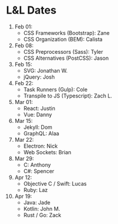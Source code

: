 # L&L Dates

1. Feb 01:
    - CSS Frameworks (Bootstrap): Zane
    - CSS Organization (BEM): Calista
2. Feb 08:
    - CSS Preprocessors (Sass): Tyler
    - CSS Alternatives (PostCSS): Jason
3. Feb 15:
    - SVG: Jonathan W.
    - jQuery: Josh
4. Feb 22:
    - Task Runners (Gulp): Cole
    - Transpile to JS (Typescript): Zach L.
5. Mar 01:
    - React: Justin
    - Vue: Danny
6. Mar 15:
    - Jekyll: Dom
    - GraphQL: Alaa
7. Mar 22:
    - Electron: Nick
    - Web Sockets: Brian
8. Mar 29:
    - C: Anthony
    - C#: Spencer
9. Apr 12:
    - Objective C / Swift: Lucas
    - Ruby: Laz
10. Apr 19:
    - Java: Jade
    - Kotlin: John M.
    - Rust / Go: Zack

